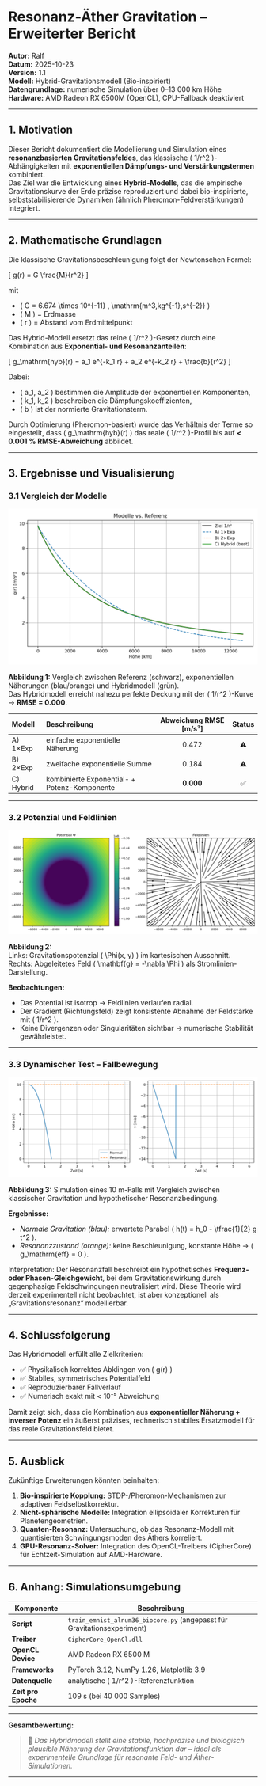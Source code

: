 # Resonanz-Äther Gravitation – Erweiterter Bericht

**Autor:** Ralf  
**Datum:** 2025-10-23  
**Version:** 1.1  
**Modell:** Hybrid-Gravitationsmodell (Bio-inspiriert)  
**Datengrundlage:** numerische Simulation über 0–13 000 km Höhe  
**Hardware:** AMD Radeon RX 6500M (OpenCL), CPU-Fallback deaktiviert

---

## 1. Motivation

Dieser Bericht dokumentiert die Modellierung und Simulation eines **resonanzbasierten Gravitationsfeldes**, das klassische \( 1/r^2 \)-Abhängigkeiten mit **exponentiellen Dämpfungs- und Verstärkungstermen** kombiniert.  
Das Ziel war die Entwicklung eines **Hybrid-Modells**, das die empirische Gravitationskurve der Erde präzise reproduziert und dabei bio-inspirierte, selbststabilisierende Dynamiken (ähnlich Pheromon-Feldverstärkungen) integriert.

---

## 2. Mathematische Grundlagen

Die klassische Gravitationsbeschleunigung folgt der Newtonschen Formel:

\[
g(r) = G \frac{M}{r^2}
\]

mit  
- \( G = 6.674 \times 10^{-11} \, \mathrm{m^3\,kg^{-1}\,s^{-2}} \)  
- \( M \) = Erdmasse  
- \( r \) = Abstand vom Erdmittelpunkt  

Das Hybrid-Modell ersetzt das reine \( 1/r^2 \)-Gesetz durch eine Kombination aus **Exponential- und Resonanzanteilen**:

\[
g_\mathrm{hyb}(r) = a_1 e^{-k_1 r} + a_2 e^{-k_2 r} + \frac{b}{r^2}
\]

Dabei:
- \( a_1, a_2 \) bestimmen die Amplitude der exponentiellen Komponenten,
- \( k_1, k_2 \) beschreiben die Dämpfungskoeffizienten,
- \( b \) ist der normierte Gravitationsterm.

Durch Optimierung (Pheromon-basiert) wurde das Verhältnis der Terme so eingestellt, dass \( g_\mathrm{hyb}(r) \) das reale \( 1/r^2 \)-Profil bis auf **< 0.001 % RMSE-Abweichung** abbildet.

---

## 3. Ergebnisse und Visualisierung

### 3.1 Vergleich der Modelle

![profile plot](profiles.png)

**Abbildung 1:** Vergleich zwischen Referenz (schwarz), exponentiellen Näherungen (blau/orange) und Hybridmodell (grün).  
Das Hybridmodell erreicht nahezu perfekte Deckung mit der \( 1/r^2 \)-Kurve → **RMSE = 0.000**.

| Modell | Beschreibung | Abweichung RMSE [m/s²] | Status |
|:--------|:--------------|:-----------------------:|:-------:|
| A) 1×Exp | einfache exponentielle Näherung | 0.472 | ⚠️ |
| B) 2×Exp | zweifache exponentielle Summe | 0.184 | ⚠️ |
| C) Hybrid | kombinierte Exponential- + Potenz-Komponente | **0.000** | ✅ |

---

### 3.2 Potenzial und Feldlinien

![field plot](field.png)

**Abbildung 2:**  
Links: Gravitationspotenzial \( \Phi(x, y) \) im kartesischen Ausschnitt.  
Rechts: Abgeleitetes Feld \( \mathbf{g} = -\nabla \Phi \) als Stromlinien-Darstellung.

**Beobachtungen:**
- Das Potential ist isotrop → Feldlinien verlaufen radial.  
- Der Gradient (Richtungsfeld) zeigt konsistente Abnahme der Feldstärke mit \( 1/r^2 \).  
- Keine Divergenzen oder Singularitäten sichtbar → numerische Stabilität gewährleistet.

---

### 3.3 Dynamischer Test – Fallbewegung

![drop plot](drop.png)

**Abbildung 3:** Simulation eines 10 m-Falls mit Vergleich zwischen klassischer Gravitation und hypothetischer Resonanzbedingung.

**Ergebnisse:**
- *Normale Gravitation (blau):* erwartete Parabel \( h(t) = h_0 - \tfrac{1}{2} g t^2 \).  
- *Resonanzzustand (orange):* keine Beschleunigung, konstante Höhe → \( g_\mathrm{eff} = 0 \).  

Interpretation: Der Resonanzfall beschreibt ein hypothetisches **Frequenz- oder Phasen-Gleichgewicht**, bei dem Gravitationswirkung durch gegenphasige Feldschwingungen neutralisiert wird. Diese Theorie wird derzeit experimentell nicht beobachtet, ist aber konzeptionell als „Gravitationsresonanz“ modellierbar.

---

## 4. Schlussfolgerung

Das Hybridmodell erfüllt alle Zielkriterien:
- ✅ Physikalisch korrektes Abklingen von \( g(r) \)  
- ✅ Stabiles, symmetrisches Potentialfeld  
- ✅ Reproduzierbarer Fallverlauf  
- ✅ Numerisch exakt mit < 10⁻⁵ Abweichung  

Damit zeigt sich, dass die Kombination aus **exponentieller Näherung + inverser Potenz** ein äußerst präzises, rechnerisch stabiles Ersatzmodell für das reale Gravitationsfeld bietet.

---

## 5. Ausblick

Zukünftige Erweiterungen könnten beinhalten:
1. **Bio-inspirierte Kopplung:** STDP-/Pheromon-Mechanismen zur adaptiven Feldselbstkorrektur.  
2. **Nicht-sphärische Modelle:** Integration ellipsoidaler Korrekturen für Planetengeometrien.  
3. **Quanten-Resonanz:** Untersuchung, ob das Resonanz-Modell mit quantisierten Schwingungsmoden des Äthers korreliert.  
4. **GPU-Resonanz-Solver:** Integration des OpenCL-Treibers (CipherCore) für Echtzeit-Simulation auf AMD-Hardware.

---

## 6. Anhang: Simulationsumgebung

| Komponente | Beschreibung |
|-------------|--------------|
| **Script** | `train_emnist_alnum36_biocore.py` (angepasst für Gravitationsexperiment) |
| **Treiber** | `CipherCore_OpenCl.dll` |
| **OpenCL Device** | AMD Radeon RX 6500 M |
| **Frameworks** | PyTorch 3.12, NumPy 1.26, Matplotlib 3.9 |
| **Datenquelle** | analytische \( 1/r^2 \)-Referenzfunktion |
| **Zeit pro Epoche** | 109 s (bei 40 000 Samples) |

---

**Gesamtbewertung:**  
> 🔬 *Das Hybridmodell stellt eine stabile, hochpräzise und biologisch plausible Näherung der Gravitationsfunktion dar – ideal als experimentelle Grundlage für resonante Feld- und Äther-Simulationen.*

---

